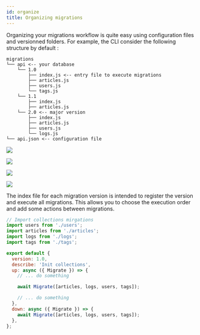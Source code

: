 ```yaml
---
id: organize
title: Organizing migrations
---
```


Organizing your migrations workflow is quite easy using configuration files and versionned folders. For example, the CLI consider the following structure by default :

```
migrations
└── api <-- your database
    └── 1.0
        ├── index.js <-- entry file to execute migrations
        ├── articles.js
        ├── users.js
        └── tags.js
    └── 1.1
        ├── index.js
        ├── articles.js
    └── 2.0 <-- major version
        ├── index.js
        ├── articles.js
        ├── users.js
        └── logs.js
└── api.json <-- configuration file
```

![](https://i.imgur.com/iJWGEDS.png)

![](https://i.imgur.com/bkHGZPZ.png)

![](https://i.imgur.com/QBqoyU7.png)

![](https://i.imgur.com/FhUQD01.png)

The index file for each migration version is intended to register the version and execute all migrations. This allows you to choose the execution order and add some actions between migrations.

```js
// Import collections mirgations
import users from './users';
import articles from './articles';
import logs from './logs';
import tags from './tags';

export default {
  version: 1.0,
  describe: 'Init collections',
  up: async ({ Migrate }) => {
    // ... do something

    await Migrate([articles, logs, users, tags]);

    // ... do something
  },
  down: async ({ Migrate }) => {
    await Migrate([articles, logs, users, tags]);
  },
};
```
